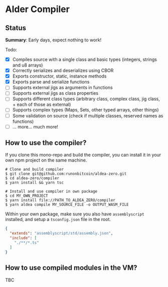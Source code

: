 # Alder Compiler

## Status

**Summary**: Early days, expect nothing to work!

Todo:

- [x] Compiles source with a single class and basic types (integers, strings and u8 arrays)
- [x] Correctly serializes and deserializes using CBOR
- [x] Exports constructor, static, instance methods
- [x] Exports parse and serialize functions
- [ ] Supports external jigs as arguments in functions
- [ ] Supports external jigs as class properties
- [ ] Supports different class types (arbitrary class, complex class, jig class, + each of those as external)
- [ ] Supports complex types (Maps, Sets, other typed arrays, other things)
- [ ] Some validation on source (check if multiple classes, reserved names as functions)
- [ ] ... more... much more!

## How to use the compiler?

If you clone this mono-repo and build the compiler, you can install it in your own npm project on the same machine.

```shell
# Clone and build compiler
$ git clone git@github.com:runonbitcoin/aldea-zero.git
$ cd aldea-zero/compiler
$ yarn install && yarn tsc

# Install and use compiler in own package
$ cd MY_OWN_PROJECT
$ yarn install file://PATH_TO_ALDEA_ZERO/compiler
$ yarn aldea compile MY_SOURCE_FILE -o OUTPUT_WASM_FILE
```

Within your own package, make sure you also have `assemblyscript` installed, and setup a `tsconfig.json` file in the root.

```json
{
  "extends": "assemblyscript/std/assembly.json",
  "include": [
    "./**/*.ts"
  ]
}
```

## How to use compiled modules in the VM?

TBC
